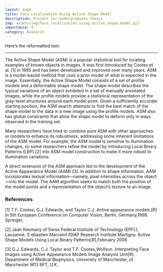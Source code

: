 ```yaml
---
layout: page
title: Face Localization Using Active Shape Model
description: Project for undergraduate thesis
img: assets/img/face_localization_using_active_shape_model.gif
importance: 4
category: Research
---
```

Here’s the reformatted text:

---

The Active Shape Model (ASM) is a popular statistical tool for locating examples of known objects in images. It was first introduced by Cootes et al. [1] in 1995 and has been developed and improved over many years. ASM is a model-based method that uses a prior model of what is expected in the image. Essentially, the Active Shape Model consists of a set of profile models and a deformable shape model. The shape model describes the typical variations of an object exhibited in a set of manually annotated images, while the profile models provide a statistical representation of the gray-level structures around each model point. Given a sufficiently accurate starting position, the ASM search attempts to find the best match of the shape model to the data in a new image using the profile models. ASM also has global constraints that allow the shape model to deform only in ways observed in the training set.

Many researchers have tried to combine pure ASM with other approaches or models to enhance its robustness, addressing some inherent limitations of the ASM model. For example, the ASM model is sensitive to illumination changes, so some researchers refine the model by introducing Local Binary Patterns (LBP) [2] into ASM model construction to make it more robust to illumination variations.

A direct extension of the ASM approach led to the development of the Active Appearance Model (AAM) [3]. In addition to shape information, AAM incorporates textual information—namely, pixel intensities across the object—into the model. The AAM algorithm seeks to match both the position of the model points and a representation of the object’s texture to an image.

### References
[1] T.F. Cootes, G.J. Edwards, and Taylor C.J. Active appearance models.[R] In 5th European Conference on Computer Vision, Berlin, Germany,1998. Springer.

[2] Jean Keomany of Swiss Federal Institute of Technology (EPFL), Lausanne, S´ebastien Marcelof IDIAP Research Institute Martigny. Active Shape Models Using Local Binary Patterns[R],February 2006 

[3] G.J. Edwards, C.J. Taylor and T.F. Cootes,Wolfson .Interpreting Face Images using Active Appearance Models Image Analysis Unit[R]. Department of Medical Biophysics, University of Manchester, of Manchester M13 9PT, U.K.  